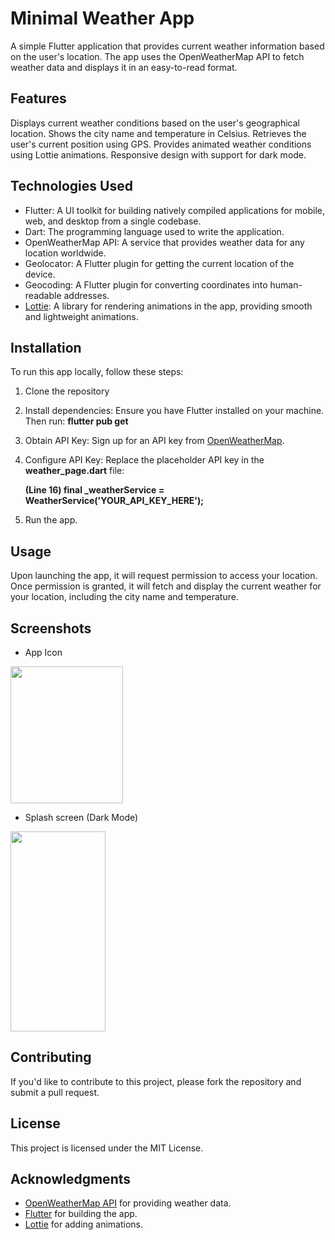 # Minimal Weather App
A simple Flutter application that provides current weather information based on the user's location. The app uses the OpenWeatherMap API to fetch weather data and displays it in an easy-to-read format.

## Features
Displays current weather conditions based on the user's geographical location.
Shows the city name and temperature in Celsius.
Retrieves the user's current position using GPS.
Provides animated weather conditions using Lottie animations.
Responsive design with support for dark mode.

## Technologies Used
- Flutter: A UI toolkit for building natively compiled applications for mobile, web, and desktop from a single codebase.
- Dart: The programming language used to write the application.
- OpenWeatherMap API: A service that provides weather data for any location worldwide.
- Geolocator: A Flutter plugin for getting the current location of the device.
- Geocoding: A Flutter plugin for converting coordinates into human-readable addresses.
-  [Lottie](https://lottiefiles.com/): A library for rendering animations in the app, providing smooth and lightweight animations.


## Installation
To run this app locally, follow these steps:
1. Clone the repository
2. Install dependencies: Ensure you have Flutter installed on your machine. Then run: **flutter pub get**
3. Obtain API Key: Sign up for an API key from [OpenWeatherMap](https://openweathermap.org/).
4. Configure API Key: Replace the placeholder API key in the **weather_page.dart** file:
   
   **(Line 16) final _weatherService = WeatherService('YOUR_API_KEY_HERE');**
6. Run the app.


## Usage
Upon launching the app, it will request permission to access your location. Once permission is granted, it will fetch and display the current weather for your location, including the city name and temperature.

## Screenshots
- App Icon 
 <img src="https://github.com/amoakodomson25/ImageLibrary/blob/main/MinimalWeatherAppScreenshots/App%20Icon.jpg" width="180px" height="219px"/>

 - Splash screen (Dark Mode)
 <img src="https://github.com/amoakodomson25/ImageLibrary/blob/main/MinimalWeatherAppScreenshots/Splash%20screen.jpg" width="152.25px" height="320px"/>

## Contributing
If you'd like to contribute to this project, please fork the repository and submit a pull request.

## License
This project is licensed under the MIT License.

## Acknowledgments
- [OpenWeatherMap API](https://openweathermap.org/) for providing weather data.
- [Flutter](https://flutter.dev/) for building the app.
- [Lottie](https://lottiefiles.com/) for adding animations.

